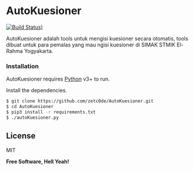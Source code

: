 
# AutoKuesioner
[![Build Status](https://travis-ci.org/joemccann/dillinger.svg?branch=master))](https://github.com/zetc0de/AutoKuesioner)

AutoKuesioner adalah tools untuk mengisi kuesioner secara otomatis, tools dibuat untuk para pemalas yang mau ngisi kuesioner di SIMAK STMIK El-Rahma Yogyakarta.

### Installation

AutoKuesioner requires [Python](https://www.python.org/download/releases/3.0/) v3+ to run.

Install the dependencies.

```sh
$ git clone https://github.com/zetc0de/AutoKuesioner.git
$ cd AutoKuesioner
$ pip3 install -r requirements.txt
$ ./autoKuesioner.py
```


License
----

MIT


**Free Software, Hell Yeah!**